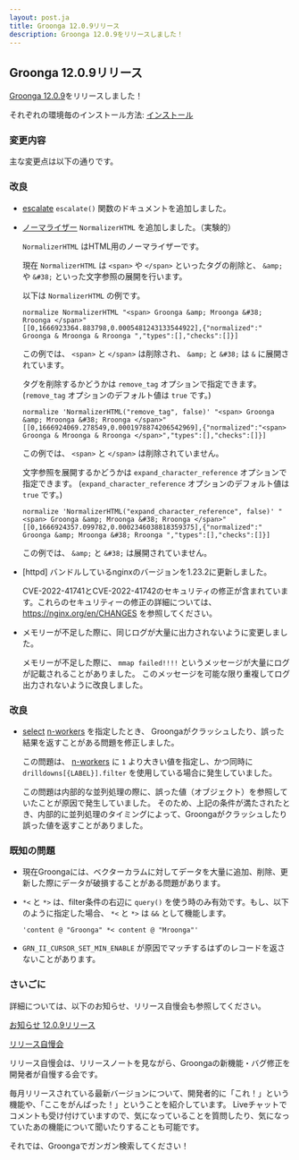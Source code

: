 ```yaml
---
layout: post.ja
title: Groonga 12.0.9リリース
description: Groonga 12.0.9をリリースしました！
---
```


## Groonga 12.0.9リリース

[Groonga 12.0.9](/ja/docs/news.html#release-12-0-9)をリリースしました！

それぞれの環境毎のインストール方法: [インストール](/ja/docs/install.html)

### 変更内容

主な変更点は以下の通りです。

### 改良

* [escalate](/ja/docs/reference/functions/escalate.html) `escalate()` 関数のドキュメントを追加しました。

* [ノーマライザー](/ja/docs/reference/normalizers.html) `NormalizerHTML` を追加しました。（実験的）

  `NormalizerHTML` はHTML用のノーマライザーです。

  現在 `NormalizerHTML` は `<span>` や `</span>` といったタグの削除と、 `&amp;` や `&#38;` といった文字参照の展開を行います。

  以下は `NormalizerHTML` の例です。

  ```
  normalize NormalizerHTML "<span> Groonga &amp; Mroonga &#38; Rroonga </span>"
  [[0,1666923364.883798,0.0005481243133544922],{"normalized":" Groonga & Mroonga & Rroonga ","types":[],"checks":[]}]
  ```

  この例では、 `<span>` と `</span>` は削除され、 `&amp;` と `&#38;` は `&` に展開されています。

  タグを削除するかどうかは `remove_tag` オプションで指定できます。
  (`remove_tag` オプションのデフォルト値は `true` です。)

  ```
  normalize 'NormalizerHTML("remove_tag", false)' "<span> Groonga &amp; Mroonga &#38; Rroonga </span>"
  [[0,1666924069.278549,0.0001978874206542969],{"normalized":"<span> Groonga & Mroonga & Rroonga </span>","types":[],"checks":[]}]
  ```

  この例では、 `<span>` と `</span>` は削除されていません。

  文字参照を展開するかどうかは `expand_character_reference` オプションで指定できます。
  (`expand_character_reference` オプションのデフォルト値は `true` です。)

  ```
  normalize 'NormalizerHTML("expand_character_reference", false)' "<span> Groonga &amp; Mroonga &#38; Rroonga </span>"
  [[0,1666924357.099782,0.0002346038818359375],{"normalized":" Groonga &amp; Mroonga &#38; Rroonga ","types":[],"checks":[]}]
  ```

  この例では、 `&amp;` と `&#38;` は展開されていません。

* [httpd] バンドルしているnginxのバージョンを1.23.2に更新しました。

  CVE-2022-41741とCVE-2022-41742のセキュリティの修正が含まれています。これらのセキュリティーの修正の詳細については、
  https://nginx.org/en/CHANGES を参照してください。

* メモリーが不足した際に、同じログが大量に出力されないように変更しました。

  メモリーが不足した際に、 `mmap failed!!!!` というメッセージが大量にログが記載されることがありました。
  このメッセージを可能な限り重複してログ出力されないように改良しました。

### 改良

* [select](/ja/docs/reference/select.html) [n-workers](/ja/docs/reference/select.html#select-n-workers) を指定したとき、
  Groongaがクラッシュしたり、誤った結果を返すことがある問題を修正しました。

  この問題は、 [n-workers](/ja/docs/reference/select.html#select-n-workers) に `1` より大きい値を指定し、かつ同時に `drilldowns[{LABEL}].filter` を使用している場合に発生していました。

  この問題は内部的な並列処理の際に、誤った値（オブジェクト）を参照していたことが原因で発生していました。
  そのため、上記の条件が満たされたとき、内部的に並列処理のタイミングによって、Groongaがクラッシュしたり誤った値を返すことがありました。

### 既知の問題

* 現在Groongaには、ベクターカラムに対してデータを大量に追加、削除、更新した際にデータが破損することがある問題があります。

* `*<` と `*>` は、filter条件の右辺に `query()` を使う時のみ有効です。もし、以下のように指定した場合、 `*<` と `*>` は `&&` として機能します。

  ``
  'content @ "Groonga" *< content @ "Mroonga"'
  ``

* `GRN_II_CURSOR_SET_MIN_ENABLE` が原因でマッチするはずのレコードを返さないことがあります。

### さいごに

詳細については、以下のお知らせ、リリース自慢会も参照してください。

[お知らせ 12.0.9リリース](/ja/docs/news.html#release-12-0-9)

[リリース自慢会](https://www.youtube.com/playlist?list=PLKb0MEIU7gvRxTDecELqAOzOsa21dSwtU)

リリース自慢会は、リリースノートを見ながら、Groongaの新機能・バグ修正を開発者が自慢する会です。

毎月リリースされている最新バージョンについて、開発者的に「これ！」という機能や、「ここをがんばった！」ということを紹介しています。
Liveチャットでコメントも受け付けていますので、気になっていることを質問したり、気になっていたあの機能について聞いたりすることも可能です。

それでは、Groongaでガンガン検索してください！
